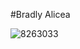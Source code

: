 #Bradly Alicea

![8263033](https://user-images.githubusercontent.com/2716218/29789763-be4cc1c6-8bfc-11e7-81d3-8b5a103d0442.png)
